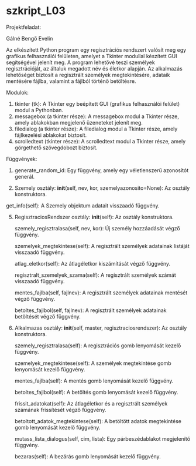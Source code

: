 # szkript_L03
Projektfeladat:

Gálné Bengő Evelin

Az elkészített Python program egy regisztrációs rendszert valósít meg egy grafikus felhasználói felületen, amelyet a Tkinter modullal készített GUI segítségével jelenít meg. A program lehetővé teszi személyek regisztrációját, az általuk megadott név és életkor alapján. Az alkalmazás lehetőséget biztosít a regisztrált személyek megtekintésére, adataik mentésére fájlba, valamint a fájlból történő betöltésre.

Modulok:

1. tkinter (tk):
    A Tkinter egy beépített GUI (grafikus felhasználói felület) modul a Pythonban.
2. messagebox (a tkinter része):
    A messagebox modul a Tkinter része, amely ablakokban megjelenő üzeneteket jelenít meg.
3. filedialog (a tkinter része):
   A filedialog modul a Tkinter része, amely fájlkezelési ablakokat biztosít.
4. scrolledtext (tkinter része):
   A scrolledtext modul a Tkinter része, amely görgethető szövegdobozt biztosít.

Függvények:

1. generate_random_id:
   Egy függvény, amely egy véletlenszerű azonosítót generál.
   
3. Szemely osztály:
   __init__(self, nev, kor, szemelyazonosito=None): Az osztály konstruktora.
   
  get_info(self): A Szemely objektum adatait visszaadó függvény.
  
5. RegisztraciosRendszer osztály:
   __init__(self): Az osztály konstruktora.
   
   szemely_regisztralasa(self, nev, kor): Új személy hozzáadását végző függvény.
   
   szemelyek_megtekintese(self): A regisztrált személyek adatainak listáját visszaadó függvény.
   
   atlag_eletkor(self): Az átlagéletkor kiszámítását végző függvény.
   
   regisztralt_szemelyek_szama(self): A regisztrált személyek számát visszaadó függvény.
   
   mentes_fajlba(self, fajlnev): A regisztrált személyek adatainak mentését végző függvény.
   
   betoltes_fajlbol(self, fajlnev): A regisztrált személyek adatainak betöltését végző függvény.
   
7. Alkalmazas osztály:
   __init__(self, master, regisztraciosrendszer): Az osztály konstruktora.
   
   szemely_regisztralasa(self): A regisztrációs gomb lenyomását kezelő függvény.
   
   szemelyek_megtekintese(self): A személyek megtekintése gomb lenyomását kezelő függvény.
   
   mentes_fajlba(self): A mentés gomb lenyomását kezelő függvény.
   
   betoltes_fajlbol(self): A betöltés gomb lenyomását kezelő függvény.
   
   frissit_adatokat(self): Az átlagéletkor és a regisztrált személyek számának frissítését végző függvény.
   
   betoltott_adatok_megtekintese(self): A betöltött adatok megtekintése gomb lenyomását kezelő függvény.
   
   mutass_lista_dialogus(self, cim, lista): Egy párbeszédablakot megjelenítő függvény.
   
   bezaras(self): A bezárás gomb lenyomását kezelő függvény.
